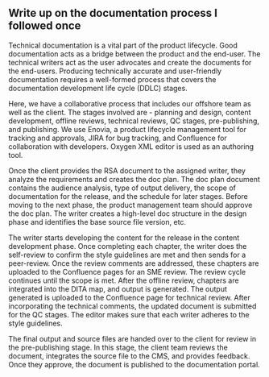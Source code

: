 ## Write up on the documentation process I followed once
Technical documentation is a vital part of the product lifecycle. Good documentation acts as a bridge between the product and the end-user. The technical writers act as the user advocates and create the documents for the end-users. Producing technically accurate and user-friendly documentation requires a well-formed process that covers the documentation development life cycle (DDLC) stages.

Here, we have a collaborative process that includes our offshore team as well as the client.  The stages involved are - planning and design, content development, offline reviews, technical reviews, QC stages, pre-publishing, and publishing. We use Enovia, a product lifecycle management tool for tracking and approvals, JIRA for bug tracking, and Confluence for collaboration with developers. Oxygen XML editor is used as an authoring tool.

Once the client provides the RSA document to the assigned writer, they analyze the requirements and creates the doc plan. The doc plan document contains the audience analysis, type of output delivery, the scope of documentation for the release, and the schedule for later stages. Before moving to the next phase, the product management team should approve the doc plan. The writer creates a high-level doc structure in the design phase and identifies the base source file version, etc.

The writer starts developing the content for the release in the content development phase. Once completing each chapter, the writer does the self-review to confirm the style guidelines are met and then sends for a peer-review. Once the review comments are addressed, these chapters are uploaded to the Confluence pages for an SME review. The review cycle continues until the scope is met. After the offline review, chapters are integrated into the DITA map, and output is generated. The output generated is uploaded to the Confluence page for technical review. After incorporating the technical comments, the updated document is submitted for the QC stages. The editor makes sure that each writer adheres to the style guidelines.

The final output and source files are handed over to the client for review in the pre-publishing stage. In this stage, the client team reviews the document, integrates the source file to the CMS, and provides feedback. Once they approve, the document is published to the documentation portal.
